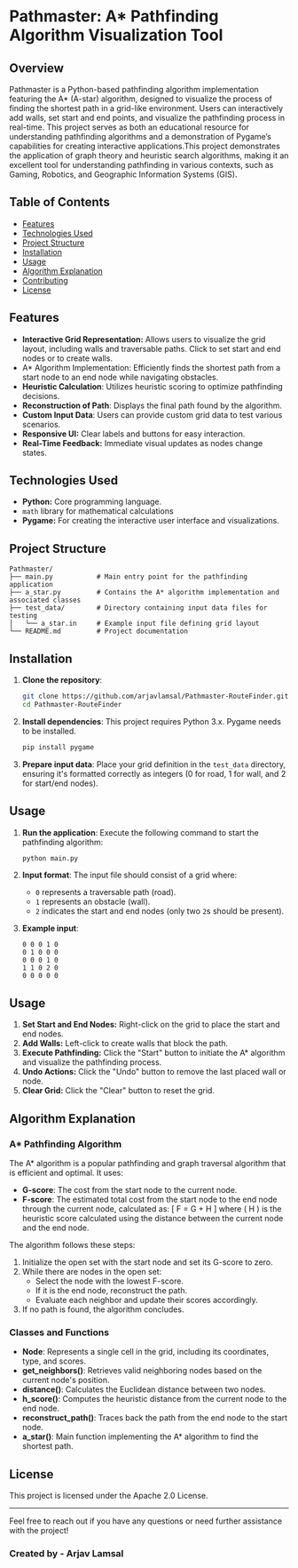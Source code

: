 # Pathmaster: A* Pathfinding Algorithm Visualization Tool

## Overview

Pathmaster is a Python-based pathfinding algorithm implementation featuring the A* (A-star) algorithm, designed to visualize the process of finding the shortest path in a grid-like environment. Users can interactively add walls, set start and end points, and visualize the pathfinding process in real-time. This project serves as both an educational resource for understanding pathfinding algorithms and a demonstration of Pygame’s capabilities for creating interactive applications.This project demonstrates the application of graph theory and heuristic search algorithms, making it an excellent tool for understanding pathfinding in various contexts, such as Gaming, Robotics, and Geographic Information Systems (GIS).

## Table of Contents

- [Features](#features)
- [Technologies Used](#technologies-used)
- [Project Structure](#project-structure)
- [Installation](#installation)
- [Usage](#usage)
- [Algorithm Explanation](#algorithm-explanation)
- [Contributing](#contributing)
- [License](#license)

## Features
- **Interactive Grid Representation:** Allows users to visualize the grid layout, including walls and traversable paths. Click to set start and end nodes or to create walls.
- A* Algorithm Implementation: Efficiently finds the shortest path from a start node to an end node while navigating obstacles.
- **Heuristic Calculation**: Utilizes heuristic scoring to optimize pathfinding decisions.
- **Reconstruction of Path**: Displays the final path found by the algorithm.
- **Custom Input Data**: Users can provide custom grid data to test various scenarios.
- **Responsive UI:** Clear labels and buttons for easy interaction.
- **Real-Time Feedback:** Immediate visual updates as nodes change states.

## Technologies Used

- **Python:** Core programming language.
- `math` library for mathematical calculations
- **Pygame:** For creating the interactive user interface and visualizations.

## Project Structure

```
Pathmaster/
├── main.py           # Main entry point for the pathfinding application
├── a_star.py         # Contains the A* algorithm implementation and associated classes
├── test_data/        # Directory containing input data files for testing
│   └── a_star.in     # Example input file defining grid layout
└── README.md         # Project documentation
```

## Installation

1. **Clone the repository**:
   ```bash
   git clone https://github.com/arjavlamsal/Pathmaster-RouteFinder.git
   cd Pathmaster-RouteFinder
   ```

2. **Install dependencies**:
   This project requires Python 3.x. Pygame needs to be installed.
   ```bash
   pip install pygame
   ```

4. **Prepare input data**:
   Place your grid definition in the `test_data` directory, ensuring it's formatted correctly as integers (0 for road, 1 for wall, and 2 for start/end nodes).

## Usage

1. **Run the application**:
   Execute the following command to start the pathfinding algorithm:
   ```bash
   python main.py
   ```

2. **Input format**:
   The input file should consist of a grid where:
   - `0` represents a traversable path (road).
   - `1` represents an obstacle (wall).
   - `2` indicates the start and end nodes (only two `2`s should be present).

3. **Example input**:
   ```
   0 0 0 1 0
   0 1 0 0 0
   0 0 0 1 0
   1 1 0 2 0
   0 0 0 0 0
   ```
## Usage

1.  **Set Start and End Nodes:** Right-click on the grid to place the start and end nodes.
2.  **Add Walls:** Left-click to create walls that block the path.
3.  **Execute Pathfinding:** Click the "Start" button to initiate the A* algorithm and visualize the pathfinding process.
4.  **Undo Actions:** Click the "Undo" button to remove the last placed wall or node.
5.  **Clear Grid:** Click the "Clear" button to reset the grid.


## Algorithm Explanation

### A* Pathfinding Algorithm

The A* algorithm is a popular pathfinding and graph traversal algorithm that is efficient and optimal. It uses:
- **G-score**: The cost from the start node to the current node.
- **F-score**: The estimated total cost from the start node to the end node through the current node, calculated as:
  \[
  F = G + H
  \]
  where \( H \) is the heuristic score calculated using the distance between the current node and the end node.

The algorithm follows these steps:
1. Initialize the open set with the start node and set its G-score to zero.
2. While there are nodes in the open set:
   - Select the node with the lowest F-score.
   - If it is the end node, reconstruct the path.
   - Evaluate each neighbor and update their scores accordingly.
3. If no path is found, the algorithm concludes.

### Classes and Functions

- **Node**: Represents a single cell in the grid, including its coordinates, type, and scores.
- **get_neighbors()**: Retrieves valid neighboring nodes based on the current node's position.
- **distance()**: Calculates the Euclidean distance between two nodes.
- **h_score()**: Computes the heuristic distance from the current node to the end node.
- **reconstruct_path()**: Traces back the path from the end node to the start node.
- **a_star()**: Main function implementing the A* algorithm to find the shortest path.


## License

This project is licensed under the Apache 2.0 License.

---

Feel free to reach out if you have any questions or need further assistance with the project!

### Created by - Arjav Lamsal
